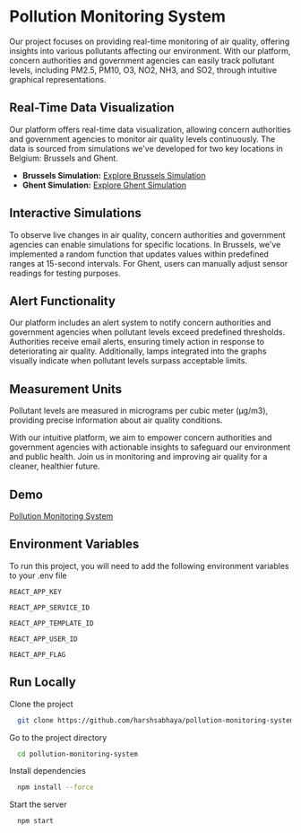 # Pollution Monitoring System

Our project focuses on providing real-time monitoring of air quality, offering insights into various pollutants affecting our environment. With our platform, concern authorities and government agencies can easily track pollutant levels, including PM2.5, PM10, O3, NO2, NH3, and SO2, through intuitive graphical representations.

## Real-Time Data Visualization

Our platform offers real-time data visualization, allowing concern authorities and government agencies to monitor air quality levels continuously. The data is sourced from simulations we've developed for two key locations in Belgium: Brussels and Ghent.

- **Brussels Simulation:** [Explore Brussels Simulation](https://wokwi.com/projects/394023340226542593)
- **Ghent Simulation:** [Explore Ghent Simulation](https://wokwi.com/projects/394271044212210689)

## Interactive Simulations

To observe live changes in air quality, concern authorities and government agencies can enable simulations for specific locations. In Brussels, we've implemented a random function that updates values within predefined ranges at 15-second intervals. For Ghent, users can manually adjust sensor readings for testing purposes.

## Alert Functionality

Our platform includes an alert system to notify concern authorities and government agencies when pollutant levels exceed predefined thresholds. Authorities receive email alerts, ensuring timely action in response to deteriorating air quality. Additionally, lamps integrated into the graphs visually indicate when pollutant levels surpass acceptable limits.

## Measurement Units

Pollutant levels are measured in micrograms per cubic meter (µg/m3), providing precise information about air quality conditions.

With our intuitive platform, we aim to empower concern authorities and government agencies with actionable insights to safeguard our environment and public health. Join us in monitoring and improving air quality for a cleaner, healthier future.

## Demo

[Pollution Monitoring System](https://pollution-monitoring-system.netlify.app/)

## Environment Variables

To run this project, you will need to add the following environment variables to your .env file

`REACT_APP_KEY`

`REACT_APP_SERVICE_ID`

`REACT_APP_TEMPLATE_ID`

`REACT_APP_USER_ID`

`REACT_APP_FLAG`

## Run Locally

Clone the project

```bash
  git clone https://github.com/harshsabhaya/pollution-monitoring-system.git
```

Go to the project directory

```bash
  cd pollution-monitoring-system
```

Install dependencies

```bash
  npm install --force
```

Start the server

```bash
  npm start
```


